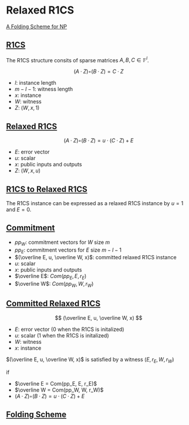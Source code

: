 # Relaxed R1CS

[A Folding Scheme for NP](https://eprint.iacr.org/2021/370.pdf#page=12&zoom=100,100,780)

## [R1CS](https://eprint.iacr.org/2021/370.pdf#page=13&zoom=100,100,250)

The R1CS structure consits of sparse matrices $A, B, C \in \mathbb F^l$.

$$
(A · Z) ◦ (B · Z) = C · Z
$$

- $l$: instance length
- $m - l - 1$: witness length
- $x$: instance
- $W$: witness
- $Z$: $(W, x, 1)$

## [Relaxed R1CS](https://eprint.iacr.org/2021/370.pdf#page=14&zoom=100,100,250)

$$
(A · Z) ◦ (B · Z) = u · (C · Z) + E
$$

- $E$: error vector
- $u$: scalar
- $x$: public inputs and outputs
- $Z$: $(W, x, u)$

## [R1CS to Relaxed R1CS](https://eprint.iacr.org/2021/370.pdf#page=14&zoom=100,100,370)

The R1CS instance can be expressed as a relaxed R1CS instance by $u = 1$ and $E = 0$.

## [Commitment](https://eprint.iacr.org/2021/370.pdf#page=14&zoom=100,100,850)

- $pp_W$: commitment vectors for $W$ size $m$
- $pp_E$: commitment vectors for $E$ size $m - l - 1$
- $(\overline E, u, \overline W, x)$: committed relaxed R1CS instance
- $u$: scalar
- $x$: public inputs and outputs
- $\overline E$: $Com(pp_E, E, r_E)$
- $\overline W$: $Com(pp_W, W, r_W)$

## [Committed Relaxed R1CS](https://eprint.iacr.org/2021/370.pdf#page=15&zoom=100,100,210)

$$
(\overline E, u, \overline W, x)
$$

- $E$: error vector (0 when the R1CS is initalized)
- $u$: scalar (1 when the R1CS is initalized)
- $W$: witness
- $x$: instance

$(\overline E, u, \overline W, x)$ is satisfied by a witness $(E, r_E, W, r_W)$

if
- $\overline E = Com(pp_E, E, r_E)$
- $\overline W = Com(pp_W, W, r_W)$
- $(A · Z) ◦ (B · Z) = u · (C · Z) + E$

## [Folding Scheme](https://eprint.iacr.org/2021/370.pdf#page=15&zoom=100,100,300)
